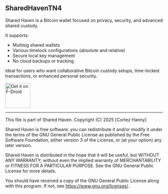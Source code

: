 SharedHavenTN4
--------------

Shared Haven is a Bitcoin wallet focused on privacy, security, and advanced shared custody.

It supports:
- Multisig shared wallets
- Various timelock configurations (absolute and relative)
- Secure local key management
- No cloud backups or tracking

Ideal for users who want collaborative Bitcoin custody setups, time-locked transactions, or enhanced personal security.

[<img src="https://fdroid.gitlab.io/artwork/badge/get-it-on.png"
     alt="Get it on F-Droid"
     height="80">](https://f-droid.org/packages/com.bitcoin.sharedhaven.testnet/)

------------------------------

This file is part of Shared Haven.
Copyright (C) 2025 [Cortez Hanny]

Shared Haven is free software: you can redistribute it and/or modify
it under the terms of the GNU General Public License as published by
the Free Software Foundation, either version 3 of the License, or
(at your option) any later version.

Shared Haven is distributed in the hope that it will be useful,
but WITHOUT ANY WARRANTY; without even the implied warranty of
MERCHANTABILITY or FITNESS FOR A PARTICULAR PURPOSE.  See the
GNU General Public License for more details.

You should have received a copy of the GNU General Public License
along with this program.  If not, see <https://www.gnu.org/licenses/>.

